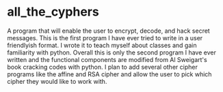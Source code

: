 # all_the_cyphers
A program that will enable the user to encrypt, decode, and hack secret messages. 
This is the first program I have ever tried to write in a user friendlyish format. I wrote it to teach myself about classes and gain familiarity with python. 
Overall this is only the second program I have ever written and the functional components are modified from Al Sweigart's book cracking codes with python. I plan to add several other cipher programs like the affine and RSA cipher and allow the user to pick which cipher they would like to work with. 
